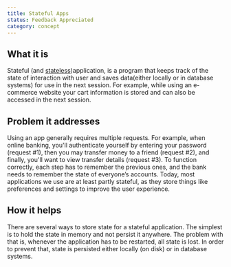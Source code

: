 ```yaml
---
title: Stateful Apps
status: Feedback Appreciated
category: concept
---
```


## What it is

Stateful (and [stateless](https://glossary.cncf.io/stateless_apps/))application, is a program that keeps track of the state of interaction with user and saves data(either locally or in database systems) for use in the next session. For example, while using an e-commerce website your cart information is stored and can also be accessed in the next session.

## Problem it addresses

Using an app generally requires multiple requests. For example, when online banking, you'll authenticate yourself by entering your password (request #1), then you may transfer money to a friend (request #2), and finally, you'll want to view transfer details (request #3). To function correctly, each step has to remember the previous ones, and the bank needs to remember the state of everyone’s accounts. Today, most applications we use are at least partly stateful, as they store things like preferences and settings to improve the user experience.

## How it helps

There are several ways to store state for a stateful application. The simplest is to hold the state in memory and not persist it anywhere. The problem with that is, whenever the application has to be restarted, all state is lost. In order to prevent that, state is persisted either locally (on disk) or in database systems. 
